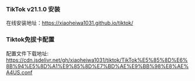 ### TikTok v21.1.0 安装
在线安装地址：https://xiaoheiwa1031.github.io/tiktok/

###  Tiktok免拔卡配置
配置文件下载地址: https://cdn.jsdelivr.net/gh/xiaoheiwa1031/tiktok/TikTok%E5%85%8D%E6%8B%94%E5%8D%A1%E9%85%8D%E7%BD%AE%E9%BB%98%E8%AE%A4US.conf
